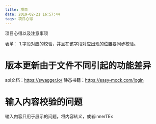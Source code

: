 ```yaml
---
title: 项目
date: 2019-02-21 16:57:44
tags: 项目心得
---
```


项目心得以及注意事项

<!-- more -->

表单：
1.字段对应的校验，并且在该字段对应出现的位置要同步校验。

# 版本更新由于文件不同引起的功能差异
api文档：https://swagger.io/
静态书籍：https://easy-mock.com/login

# 输入内容校验的问题

输入内容只用于展示的问题，将内容转义，或者innerTEx
